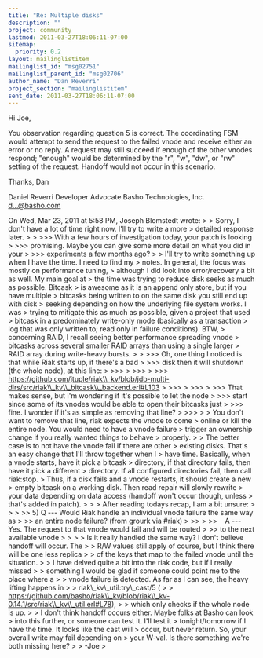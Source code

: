 ```yaml
---
title: "Re: Multiple disks"
description: ""
project: community
lastmod: 2011-03-27T18:06:11-07:00
sitemap:
  priority: 0.2
layout: mailinglistitem
mailinglist_id: "msg02751"
mailinglist_parent_id: "msg02706"
author_name: "Dan Reverri"
project_section: "mailinglistitem"
sent_date: 2011-03-27T18:06:11-07:00
---
```



Hi Joe,

You observation regarding question 5 is correct. The coordinating FSM
would attempt to send the request to the failed vnode and receive
either an error or no reply. A request may still succeed if enough of
the other vnodes respond; "enough" would be determined by the "r",
"w", "dw", or "rw" setting of the request. Handoff would not occur in
this scenario.

Thanks,
Dan

Daniel Reverri
Developer Advocate
Basho Technologies, Inc.
d...@basho.com


On Wed, Mar 23, 2011 at 5:58 PM, Joseph Blomstedt
 wrote:
&gt;
&gt; Sorry, I don't have a lot of time right now. I'll try to write a more
&gt; detailed response later.
&gt;
&gt; &gt;&gt;&gt; With a few hours of investigation today, your patch is looking
&gt; &gt;&gt;&gt; promising. Maybe you can give some more detail on what you did in your
&gt; &gt;&gt;&gt; experiments a few months ago?
&gt;
&gt; I'll try to write something up when I have the time. I need to find my
&gt; notes. In general, the focus was mostly on performance tuning,
&gt; although I did look into error/recovery a bit as well. My main goal at
&gt; the time was trying to reduce disk seeks as much as possible. Bitcask
&gt; is awesome as it is an append only store, but if you have multiple
&gt; bitcasks being written to on the same disk you still end up with disk
&gt; seeking depending on how the underlying file system works. I was
&gt; trying to mitigate this as much as possible, given a project that used
&gt; bitcask in a predominately write-only mode (basically as a transaction
&gt; log that was only written to; read only in failure conditions). BTW,
&gt; concerning RAID, I recall seeing better performance spreading vnode
&gt; bitcasks across several smaller RAID arrays than using a single larger
&gt; RAID array during write-heavy bursts.
&gt;
&gt; &gt;&gt;&gt; Oh, one thing I noticed is that while Riak starts up, if there's a bad
&gt; &gt;&gt;&gt; disk then it will shutdown (the whole node), at this line:
&gt; &gt;&gt;&gt;
&gt; &gt;&gt;&gt;
&gt; &gt;&gt;&gt; https://github.com/jtuple/riak\\_kv/blob/jdb-multi-dirs/src/riak\\_kv\\_bitcask\\_backend.erl#L103
&gt; &gt;&gt;&gt;
&gt; &gt;&gt;&gt;
&gt; &gt;&gt;&gt; That makes sense, but I'm wondering if it's possible to let the node
&gt; &gt;&gt;&gt; start since some of its vnodes would be able to open their bitcasks just
&gt; &gt;&gt;&gt; fine. I wonder if it's as simple as removing that line?
&gt; &gt;&gt;&gt;
&gt;
&gt; You don't want to remove that line, riak expects the vnode to come
&gt; online or kill the entire node. You would need to have a vnode failure
&gt; trigger an ownership change if you really wanted things to behave
&gt; properly.
&gt;
&gt; The better case is to not have the vnode fail if there are other
&gt; existing disks. That's an easy change that I'll throw together when I
&gt; have time. Basically, when a vnode starts, have it pick a bitcask
&gt; directory, if that directory fails, then have it pick a different
&gt; directory. If all configured directories fail, then call riak:stop.
&gt; Thus, if a disk fails and a vnode restarts, it should create a new
&gt; empty bitcask on a working disk. Then read repair will slowly rewrite
&gt; your data depending on data access (handoff won't occur though, unless
&gt; that's added in patch).
&gt;
&gt; &gt; After reading todays recap, I am a bit unsure:
&gt; &gt;
&gt; &gt;&gt; 5) Q --- Would Riak handle an individual vnode failure the same way as
&gt; &gt;&gt; an entire node failure? (from grourk via #riak)
&gt; &gt;&gt;
&gt; &gt;&gt;    A --- Yes. The request to that vnode would fail and will be routed
&gt; &gt;&gt; to the next available vnode
&gt; &gt;
&gt; &gt; Is it really handled the same way? I don't believe handoff will occur. The
&gt; &gt; R/W values still apply of course, but I think there will be one less replica
&gt; &gt; of the keys that map to the failed vnode until the situation.
&gt; &gt; I have delved quite a bit into the riak code, but if I really missed
&gt; &gt; something I would be glad if someone could point me to the place where a
&gt; &gt; vnode failure is detected. As far as I can see, the heavy lifting happens in
&gt; &gt; riak\\_kv\\_util:try\\_cast/5 (
&gt; &gt; https://github.com/basho/riak\\_kv/blob/riak\\_kv-0.14.1/src/riak\\_kv\\_util.erl#L78),
&gt; &gt; which only checks if the whole node is up.
&gt;
&gt; I don't think handoff occurs either. Maybe folks at Basho can look
&gt; into this further, or someone can test it. I'll test it
&gt; tonight/tomorrow if I have the time. It looks like the cast will
&gt; occur, but never return. So, your overall write may fail depending on
&gt; your W-val. Is there something we're both missing here?
&gt;
&gt; -Joe
&gt;

